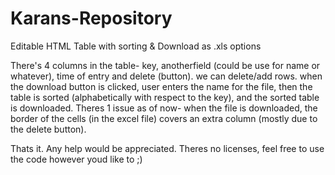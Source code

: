 # Karans-Repository
Editable HTML Table with sorting &amp; Download as .xls options

There's 4 columns in the table- key, anotherfield (could be use for name or whatever), time of entry and delete (button).
we can delete/add rows.
when the download button is clicked, user enters the name for the file, then the table is sorted (alphabetically with respect to the key), and the sorted table is downloaded.
Theres 1 issue as of now- when the file is downloaded, the border of the cells (in the excel file) covers an extra column (mostly due to the delete button).

Thats it. Any help would be appreciated. Theres no licenses, feel free to use the code however youd like to ;)
